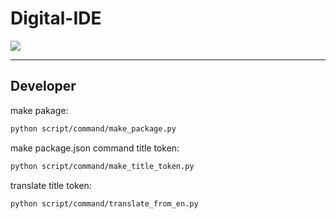 # Digital-IDE

![](https://img.shields.io/badge/version-0.3.0-blue)



---

## Developer

make pakage:

```bash
python script/command/make_package.py
```

make package.json command title token:

```bash
python script/command/make_title_token.py
```


translate title token:

```bash
python script/command/translate_from_en.py
```
